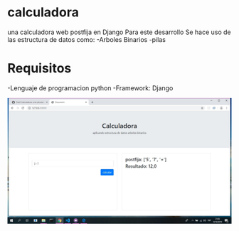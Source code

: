 # calculadora
una calculadora web postfija en Django 
Para este desarrollo Se hace uso de las estructura de datos como: 
-Arboles Binarios 
-pilas

# Requisitos
-Lenguaje de programacion python
-Framework: Django

![alt tag](https://raw.githubusercontent.com/Died1/calculadora/master/images/calc.jpg)
